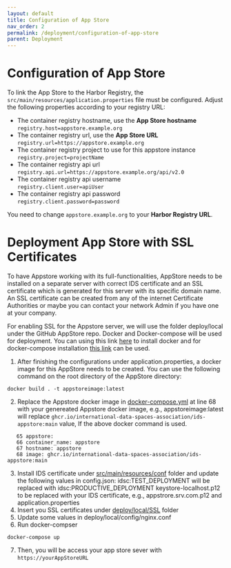```yaml
---
layout: default
title: Configuration of App Store
nav_order: 2
permalink: /deployment/configuration-of-app-store
parent: Deployment
---
```


# Configuration of App Store

To link the App Store to the Harbor Registry, the `src/main/resources/application.properties` file must be configured. Adjust the following properties according to your registry URL:

* The container registry hostname, use the **App Store hostname** <br> `registry.host=appstore.example.org`
* The container registry url, use the **App Store URL** <br> `registry.url=https://appstore.example.org`
* The container registry project to use for this appstore instance <br> `registry.project=projectName`
* The container registry api url <br> `registry.api.url=https://appstore.example.org/api/v2.0`
* The container registry api username <br> `registry.client.user=apiUser`
* The container registry api password <br> `registry.client.password=password`

You need to change `appstore.example.org` to your **Harbor Registry URL**.  


# Deployment App Store with SSL Certificates

To have Appstore working with its full-functionalities, AppStore needs to be installed on a separate server with correct IDS certificate and an SSL certificate which is generated for this server with its specific domain name.  An SSL certificate can be created from any of the internet Certificate Authorities or maybe you can contact your network Admin if you have one at your company.

For enabling SSL for the Appstore server, we will use the folder deploy/local under the GitHub AppStore repo. Docker and Docker-compose will be used for deployment. You can using this link [here](https://docs.docker.com/engine/install/) to install docker and for docker-compose installation [this link](https://docs.docker.com/compose/install/) can be used. 

1. After finishing the configurations under application.properties, a docker image for this AppStore needs to be created. You can use the following command on the root directory of the AppStore directory:
```
docker build . -t appstoreimage:latest
```
2. Replace the Appstore docker image in [docker-compose.yml](https://github.com/International-Data-Spaces-Association/IDS-AppStore/blob/main/deploy/local/docker-compose.yml) at line 68 with your genereated Appstore docker image, e.g., appstoreimage:latest will replace  `ghcr.io/international-data-spaces-association/ids-appstore:main` value, If the above docker command is used. 
 ```
    65 appstore:
    66 container_name: appstore
    67 hostname: appstore
    68 image: ghcr.io/international-data-spaces-association/ids-appstore:main
```
3. Install IDS certificate under [src/main/resources/conf](https://github.com/International-Data-Spaces-Association/IDS-AppStore/tree/main/src/main/resources/conf) folder and update the following values in config.json:
idsc:TEST_DEPLOYMENT will be replaced with idsc:PRODUCTIVE_DEPLOYMENT 
keystore-localhost.p12 to be replaced with your IDS certificate, e.g., appstrore.srv.com.p12
 and application.properties
4. Insert you SSL certificates under [deploy/local/SSL](https://github.com/International-Data-Spaces-Association/IDS-AppStore/tree/main/deploy/local/ssl) folder
5. Update some values in deploy/local/config/nginx.conf 
6. Run docker-compser 
 ```
 docker-compose up 
 ```
 7. Then, you will be access your app store sever with `https://yourAppStoreURL`
